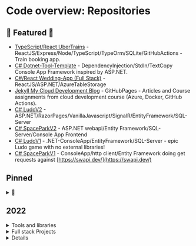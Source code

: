 # Code overview: Repositories

## 🚀 Featured 🚀

- [TypeScript/React UberTrains](https://github.com/RobinAxelsson/UberTrains) - ReactJS/Express/Node/TypeScript/TypeOrm/SQLite/GitHubActions - Train booking app.
- [C# Dotnet-Tool-Template](https://github.com/RobinAxelsson/dotnet-tool-template) - DependencyInjection/StdIn/TextCopy Console App Framework inspired by ASP.NET.
- [C#/React Wedding-App (Full Stack)](https://github.com/RobinAxelsson/wedding-app) - ReactJS/ASP.NET/AzureTableStorage
- [Jekyll My Cloud Development Blog](https://robinaxelsson.github.io/) - GitHubPages - Articles and Course assignments from cloud development course (Azure, Docker, GitHub Actions).
- [C# LudoV2](https://github.com/RobinAxelsson/LudoV2) - ASP.NET/RazorPages/VanillaJavascript/SignalR/EntityFramework/SQL-Server
- [C# SpaceParkV2](https://github.com/RobinAxelsson/SpaceParkV2) - ASP.NET webapi/Entity Framework/SQL-Server/Console App Frontend
- [C# LudoV1](https://github.com/RobinAxelsson/LudoV1) - .NET-ConsoleApp/EntityFramework/SQL-Server - epic Ludo game with no external libraries!
- [C# SpaceParkV1](https://github.com/RobinAxelsson/SpaceParkV1) - ConsoleApp/http client/Entity Framework doing get requests against [https://swapi.dev/](https://swapi.dev/)

## Pinned

<details>
<summary> 📌 </summary>
 
- [Code Love - Mini programs in all languages](https://github.com/RobinAxelsson/code-love)
 
</details>

## 2022
 
 <details>
 
<summary>Tools and libraries</summary>
 
- [C# Rax.ServiceDecorator](https://github.com/RobinAxelsson/Rax.IocTools)
- [C# dotnet-tool-template](https://github.com/RobinAxelsson/dotnet-tool-template)
- [C# dotnet-tool-info](https://github.com/RobinAxelsson/dotnet-tool-info)
 
</details>

 <details>
 
<summary>Full stack Projects</summary>
 
 - [Python/Flask PyWind - weather web app](https://github.com/RobinAxelsson/pywind)
 - [C#/React wedding-app](https://github.com/RobinAxelsson/wedding-app) -> [Netlify demo](https://kind-goldwasser-ae48e1.netlify.app/)
 - [TypeScript/React UberTrains](https://github.com/RobinAxelsson/UberTrains)
 
</details>

<details>

<details>
<summary>Software Production and Delivery - Course</summary>

- [TypeScript/React UberTrains](https://github.com/RobinAxelsson/UberTrains)

</details>

---

## 2021

<details>
<summary>.NET Cloud Development Course (Azure)</summary>

- [My Cloud Development Blog](https://robinaxelsson.github.io/)
- [Azure Cloud Exam Project](https://github.com/RobinAxelsson/AzureCloudExam)
- [ConsoleBlobApp](https://github.com/RobinAxelsson/ConsoleBlobApp)
- [AzureCTF](https://github.com/RobinAxelsson/AzureCTF)
- [FavouriteLinkWebApp](https://github.com/RobinAxelsson/FavouriteLinkWebApp)

</details>

<details>
<summary>Python Summer Course Chalmers University</summary>

- [Python-3h-exam](https://github.com/RobinAxelsson/python_exam)
- [Chalmers-LAB1](https://github.com/RobinAxelsson/ChalmersLab1)
- [Chalmers-LAB2](https://github.com/RobinAxelsson/ChalmersLab2)
- [Chalmers-LAB3](https://github.com/RobinAxelsson/ChalmersLab3)

</details>

<details>
<summary>JavaScript Summer Mini Projects</summary>

- [RomanNumerals](https://github.com/RobinAxelsson/RomanNumerals)
- [ConsoleSnakeNode](https://github.com/RobinAxelsson/NodeConsoleSnake)
- [Browser based multiplayer Snake (repo)](https://github.com/RobinAxelsson/JS-Browser-Snake)
- [Browser based multiplayer Snake (hosted Netlify)](https://nervous-shannon-18ef1a.netlify.app/)

</details>

<details>
<summary>.NET Backend Course</summary>

- [Final Exam (private repo)](https://github.com/PGBSNH20/hemtenta-RobinAxelsson)
- [LudoV2](https://github.com/PGBSNH20/ludo-v2-group-g5_albin-robin)
- [SpaceParkV2](https://github.com/RobinAxelsson/SpaceParkV2)

</details>
<details>
<summary>.NET Data Access Course</summary>

- [Final Exam (private repo)](https://github.com/RobinAxelsson/net-dataaccess-exam)
- [LudoV1](https://github.com/RobinAxelsson/LudoV1)
- [SpaceParkV1](https://github.com/RobinAxelsson/SpaceParkV1)

</details>

<details>
<summary>Frontend Course</summary>

- [Final project repo](https://github.com/RobinAxelsson/robin-axelsson-web-project)
- [Final project hosted on Netlify](https://stoic-panini-7fb81f.netlify.app/)

</details>

<details>
<summary>Mixed Spring Projects</summary>

- [MatchRacingPairing](https://github.com/RobinAxelsson/MatchRacing)
- [RAX-GoogleAPI (only private)](https://github.com/RobinAxelsson/RAX-GoogleAPI)
- [CatiaV5-Snake](https://github.com/RobinAxelsson/CAT_Snake)
- [SpotifyAPI-SQL-Client](https://github.com/RobinAxelsson/SpotifyApiSQLClient)
- [LiveNETCompiler](https://github.com/RobinAxelsson/LiveNETCompiler)
- [Advanced WebSocket Tutorial](https://github.com/RobinAxelsson/WebSocketsTutorial)
- [Http_LAB](https://github.com/RobinAxelsson/http_lab)
- [RAX_Utilities](https://github.com/RobinAxelsson/RAX_Utilities)

</details>

---
## 2020

<details>
<summary>Mixed Projects</summary>

- [SecretPerson](https://github.com/RobinAxelsson/SecretPerson)

</details>

<details>
<summary>Database with SQL - Course</summary>

- [SQLStore - Food Chain](https://github.com/RobinAxelsson/SQL_Store_DatabaseCourse)

</details>
<details>
<summary>C# Fundamentals (first course to .NET Developer)</summary>

- [WPF-Store (Exam Project)](https://github.com/johancz/PGBSNH20-Projektarbete-Butik)
- [WPF-Playground](https://github.com/RobinAxelsson/WPFPlayground)
- [FlagLesson](https://github.com/RobinAxelsson/FlagLessonGUI)
- [C# assignment 3](https://github.com/johancz/PGBSNH20_Csharp_Assignment_3)

</details>
<details>
<summary>Pre Software Studies</summary>

- [CATVB-Scripting](https://github.com/RobinAxelsson/CATVB-scripting)
- [First Scripts (private)](https://github.com/RobinAxelsson/MyFirstScripts)

</details>

---

## Inspiration & templates

- [Node/Express/React/Vite Full Stack (with dummy data)](https://github.com/RobinAxelsson/nodehill-template)
